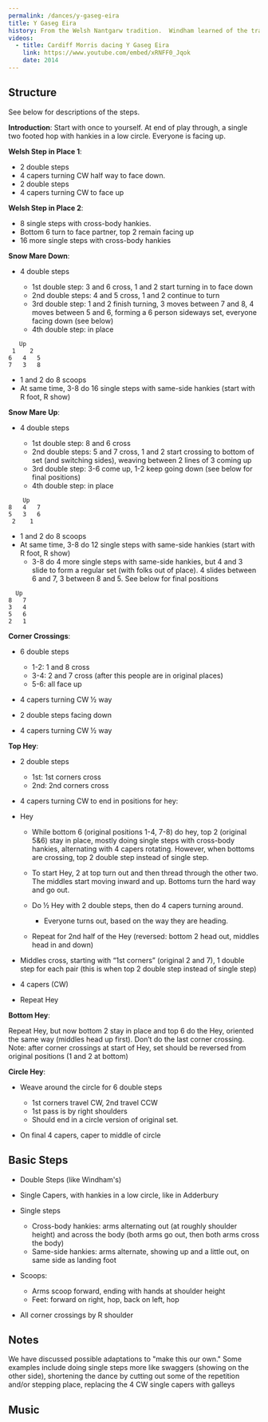 ```yaml
---
permalink: /dances/y-gaseg-eira
title: Y Gaseg Eira
history: From the Welsh Nantgarw tradition.  Windham learned of the tradition and dance in 2022, and began learning the dance based on [Cardiff Morris's 2014 video](https://www.youtube.com/watch?v=xRNFF0_Jqok).  The name of the dance (which sometimes appears with "Caseg") means "The Snow Mare," which is apparently a Welsh idiom for a large snowball.  The "scooping" figures in the dance are reminiscent of creating a large snowball, and the cross-body hanky showing is reminiscent of hugging oneself in the cold.  Windham was motivated to learn Nantgarw in part because of possible connections to to Lichfield, including 8 dancer sets.  What we know about all this comes from [Cardiff Morris](http://www.cardiffmorris.org/Nantgarw.htm) and [wikipedia](https://en.wikipedia.org/wiki/Morris_dance#Morris_Dancing_in_Wales).  It is worth noting that, accordinng to Wikipedia, "There are no hard and fast rules as to which Morris sides can perform dances from a tradition, but the original Nantgarw dance, Y Gaseg Eira, is considered to be a dance for the Welsh sides."
videos:
  - title: Cardiff Morris dacing Y Gaseg Eira
    link: https://www.youtube.com/embed/xRNFF0_Jqok
    date: 2014
---
```

## Structure

See below for descriptions of the steps.

**Introduction**: Start with once to yourself.  At end of play through, a
single two footed hop with hankies in a low circle.  Everyone is facing up.

**Welsh Step in Place 1**:

  * 2 double steps
  * 4 capers turning CW half way to face down.
  * 2 double steps
  * 4 capers turning CW to face up

**Welsh Step in Place 2**:

  * 8 single steps with cross-body hankies.
  * Bottom 6 turn to face partner, top 2 remain facing up
  * 16 more single steps with cross-body hankies

**Snow Mare Down**:<br>

  * 4 double steps

    * 1st double step: 3 and 6 cross, 1 and 2 start turning in to face down
    * 2nd double steps: 4 and 5 cross, 1 and 2 continue to turn
    * 3rd double step: 1 and 2 finish turning, 3 moves between 7 and 8, 4 moves between 5 and 6, forming a 6 person sideways set, everyone facing down (see below)
    * 4th double step: in place

```
   Up
 1    2
6   4   5
7   3   8
```

  * 1 and 2 do 8 scoops
  * At same time, 3-8 do 16 single steps with same-side hankies (start with R foot, R show)

**Snow Mare Up**:

  * 4 double steps

    * 1st double step: 8 and 6 cross
    * 2nd double steps: 5 and 7 cross, 1 and 2 start crossing to bottom of set (and switching sides), weaving between 2 lines of 3 coming up
    * 3rd double step: 3-6 come up, 1-2 keep going down (see below for final positions)
    * 4th double step: in place

```
    Up
8   4   7
5   3   6
 2    1
````
  * 1 and 2 do 8 scoops
  * At same time, 3-8 do 12 single steps with same-side hankies (start with R foot, R show)
    * 3-8 do 4 more single steps with same-side hankies, but 4 and 3 slide to form a regular set (with folks out of place).  4 slides between 6 and 7, 3 between 8 and 5.  See below for final positions

```
  Up
8   7
3   4
5   6
2   1
```

**Corner Crossings**:

  * 6 double steps

    * 1-2: 1 and 8 cross
    * 3-4: 2 and 7 cross (after this people are in original places)
    * 5-6: all face up

  * 4 capers turning CW ½ way
  * 2 double steps facing down
  * 4 capers turning CW ½ way

**Top Hey**:

  * 2 double steps

      * 1st: 1st corners cross
      * 2nd: 2nd corners cross

  * 4 capers turning CW to end in positions for hey:

  * Hey

      * While bottom 6 (original positions 1-4, 7-8) do hey, top 2 (original 5&6) stay in place, mostly doing single steps with cross-body hankies, alternating with 4 capers rotating.  However, when bottoms are crossing, top 2 double step instead of single step.
      * To start Hey, 2 at top turn out and then thread through the other two.  The middles start moving inward and up.  Bottoms turn the hard way and go out.
      * Do ½ Hey with 2 double steps, then do 4 capers turning around.

          * Everyone turns out, based on the way they are heading.

      * Repeat for 2nd half of the Hey (reversed: bottom 2 head out, middles head in and down)

  * Middles cross, starting with “1st corners” (original 2 and 7), 1 double step for each pair (this is when top 2 double step instead of single step)
  * 4 capers (CW)
  * Repeat Hey

**Bottom Hey**:

Repeat Hey, but now bottom 2 stay in place and top 6 do the Hey, oriented the
same way (middles head up first).  Don’t do the last corner crossing. Note:
after corner crossings at start of Hey, set should be reversed from original
positions (1 and 2 at bottom)

**Circle Hey**:

  * Weave around the circle for 6 double steps

    * 1st corners travel CW, 2nd travel CCW
    * 1st pass is by right shoulders
    * Should end in a circle version of original set.

  * On final 4 capers, caper to middle of circle


## Basic Steps

  * Double Steps (like Windham's)
  * Single Capers, with hankies in a low circle, like in Adderbury
  * Single steps

    * Cross-body hankies: arms alternating out (at roughly shoulder height) and across the body (both arms go out, then both arms cross the body)
    * Same-side hankies: arms alternate, showing up and a little out, on same side as landing foot

  * Scoops:

     * Arms scoop forward, ending with hands at shoulder height
     * Feet: forward on right, hop, back on left, hop

  * All corner crossings by R shoulder

## Notes

We have discussed possible adaptations to "make this our own."  Some examples include doing single steps more like swaggers (showing on the other side), shortening the dance by cutting out some of the repetition and/or stepping place, replacing the 4 CW single capers with galleys

## Music
